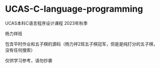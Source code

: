 # UCAS-C-language-programming
UCAS本科C语言程序设计课程 2023年秋季

杨力祥班

包含平时作业和五子棋的源码（杨力祥2班五子棋冠军，但是是纯打分的五子棋，没有任何搜索）

仅供学习参考，请勿抄袭
